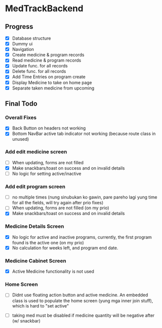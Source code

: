 # MedTrackBackend
## Progress
- [x] Database structure
- [x] Dummy ui
- [x] Navigation
- [x] Create medicine & program records 
- [x] Read medicine & program records
- [x] Update func. for all records
- [x] Delete func. for all records
- [x] Add Time Entries on program create
- [x] Display Medicine to take on home page
- [x] Separate taken medicine from upcoming
## Final Todo
### Overall Fixes
- [X] Back Button on headers not working
- [x] Bottom NavBar active tab indicator not working (because route class in unused)

### Add edit medicine screen
- [ ] When updating, forms are not filled
- [x] Make snackbars/toast on success and on invalid details 
- [ ] No logic for setting active/inactive

### Add edit program screen
- [ ] no multiple times (nung sinubukan ko gawin, pare pareho lagi yung time for all the fields, will try
 again after prio fixes)
- [ ] When updating, forms are not filled (on my prio)
- [x] Make snackbars/toast on success and on invalid details 

### Medicine Details Screen
- [x] No logic for active and inactive programs, currently, the first program found is the active one (on my prio)
- [x] No calculation for weeks left, and program end date.

### Medicine Cabinet Screen
- [x] Active Medicine functionality is not used

### Home Screen
- [ ] Didnt use floating action button and active medicine. An embedded class
is used to populate the home screen (yung mga inner join stuff), which is hard to "set active"
- [ ] taking med must be disabled if medicine quantity will be negative after (w/ snackbar)


